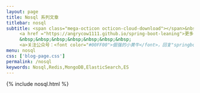 ```yaml
---
layout: page
title: Nosql 系列文章
titlebar: nosql
subtitle: <span class="mega-octicon octicon-cloud-download"></span>&nbsp;&nbsp;
     <a href ="https://angrycow1111.github.io/spring-boot-leaning">更多 Spring Boot 2.0 精选课程 ， <font color="#EB9439">点我</font>查看！</a><br/>
     &nbsp;&nbsp;&nbsp;&nbsp;&nbsp;&nbsp;&nbsp;
     <a>关注公众号：<font color="#00FF00">倔强的小黄牛</font>，回复"springboot" 进群交流。</a>
menu: nosql
css: ['blog-page.css']
permalink: /nosql
keywords: Nosql,Redis,MongoDB,ElasticSearch,ES
---
```

{% include nosql.html %}
